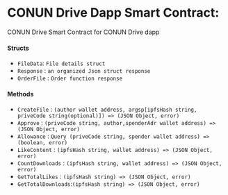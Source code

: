 
# CONUN Drive Dapp Smart Contract:

 CONUN Drive Smart Contract for CONUN Drive dapp



#### Structs

- `FileData`: `File details struct`
- `Response` : `an organized Json struct response`
- `OrderFile` : `Order function response`


#### Methods
- `CreateFile` : `(author wallet address, argsp[ipfsHash string, priveCode string(optional)]) => (JSON Object, error)`
- `Approve` : `(priveCode string, author,spenderAdr wallet address) => (JSON Object, error)` 
- `Allowance` : `Query (priveCode string, spender wallet address) => (boolean, error)`
- `LikeContent` : `(ipfsHash string, wallet address) => (JSON Object, error)`
- `CountDownloads` : `(ipfsHash string, wallet address) => (JSON Object, error)`
- `GetTotalLikes` : `(ipfsHash string) => (JSON Object, error)`
- `GetTotalDownloads`:`(ipfsHash string) => (JSON Object, error)`


  




